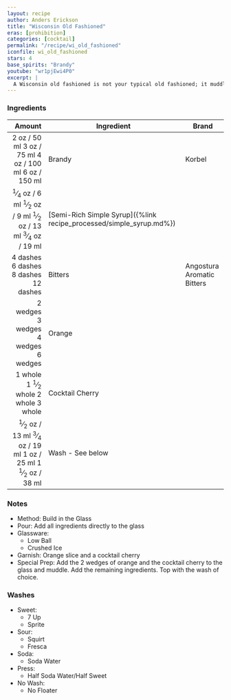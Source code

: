```yaml
---
layout: recipe
author: Anders Erickson
title: "Wisconsin Old Fashioned"
eras: [prohibition]
categories: [cocktail]
permalink: "/recipe/wi_old_fashioned"
iconfile: wi_old_fashioned
stars: 4
base_spirits: "Brandy"
youtube: "wr1pjEwi4P0"
excerpt: |
  A Wisconsin old fashioned is not your typical old fashioned; it muddles sugar, bitters and orange with brandy and finishes with a crisp pour of a sweet or sour soda.
---
```


### Ingredients

|                                                                                                                                                                                                                                                                                             Amount | Ingredient                                                          | Brand                      |
| -------------------------------------------------------------------------------------------------------------------------------------------------------------------------------------------------------------------------------------------------------------------------------------------------: | ------------------------------------------------------------------- | -------------------------- |
|                                                                                                                         <span class="onex active">2 oz / 50 ml</span> <span class="onehalfx">3 oz / 75 ml</span> <span class="twox">4 oz / 100 ml</span> <span class="threex">6 oz / 150 ml</span> | Brandy                                                              | Korbel                     |
| <span class="onex active"> <sup>1</sup>&frasl;<sub>4</sub> oz / 6 ml</span> <span class="onehalfx"> <sup>1</sup>&frasl;<sub>2</sub> oz / 9 ml</span> <span class="twox"> <sup>1</sup>&frasl;<sub>2</sub> oz / 13 ml</span> <span class="threex"> <sup>3</sup>&frasl;<sub>4</sub> oz / 19 ml</span> | [Semi-Rich Simple Syrup]({%link recipe_processed/simple_syrup.md%}) |                            |
|                                                                                                                                          <span class="onex active">4 dashes</span> <span class="onehalfx">6 dashes</span> <span class="twox">8 dashes</span> <span class="threex">12 dashes</span> | Bitters                                                             | Angostura Aromatic Bitters |
|                                                                                                                                       <span class="onex active">2 wedges </span> <span class="onehalfx">3 wedges </span> <span class="twox">4 wedges </span> <span class="threex">6 wedges </span> | Orange                                                              |                            |
|                                                                                                           <span class="onex active">1 whole </span> <span class="onehalfx">1 <sup>1</sup>&frasl;<sub>2</sub> whole </span> <span class="twox">2 whole </span> <span class="threex">3 whole </span> | Cocktail Cherry                                                     |                            |
|                             <span class="onex active"> <sup>1</sup>&frasl;<sub>2</sub> oz / 13 ml</span> <span class="onehalfx"> <sup>3</sup>&frasl;<sub>4</sub> oz / 19 ml</span> <span class="twox">1 oz / 25 ml</span> <span class="threex">1 <sup>1</sup>&frasl;<sub>2</sub> oz / 38 ml</span> | Wash - See below                                                    |                            |

### Notes

- Method: Build in the Glass
- Pour: Add all ingredients directly to the glass
- Glassware:
  - Low Ball
  - Crushed Ice
- Garnish: Orange slice and a cocktail cherry
- Special Prep: Add the 2 wedges of orange and the cocktail cherry to the glass and muddle. Add the remaining ingredients. Top with the wash of choice.

### Washes

- Sweet:
  - 7 Up
  - Sprite
- Sour:
  - Squirt
  - Fresca
- Soda:
  - Soda Water
- Press:
  - Half Soda Water/Half Sweet
- No Wash:
  - No Floater

<script type="application/ld+json">
{
  "@context": "https://schema.org",
  "@type": "Recipe",
  "author": "{{ page.author }}",
  "description": "{{ page.excerpt | strip_html | replace: '"', "'" }}",
  "image": "{%- for ingredient in site.data[page.iconfile].images.ingredient limit: 1 -%}{{ ingredient.url }}{%- endfor -%}",
  "recipeIngredient": [  "2 oz Brandy ",
  " 0.25 oz Semi-Rich Simple Syrup",
  "4 dashes Bitters",
  "2 wedges Orange ",
  " 1 whole Cocktail Cherry",
  "0.5 oz Wash - See below "],
  "name": "{{ page.title }}",
  "recipeInstructions": "  {
    '@type': 'HowToStep',
    'text': '- Method: Build in the Glass
'
  },  {
    '@type': 'HowToStep',
    'text': '- Pour: Add all ingredients directly to the glass
'
  },  {
    '@type': 'HowToStep',
    'text': '- Glassware:
'
  },  {
    '@type': 'HowToStep',
    'text': '  - Low Ball
'
  },  {
    '@type': 'HowToStep',
    'text': '  - Crushed Ice
'
  },  {
    '@type': 'HowToStep',
    'text': '- Garnish: Orange slice and a cocktail cherry
'
  },  {
    '@type': 'HowToStep',
    'text': '- Special Prep: Add the 2 wedges of orange and the cocktail cherry to the glass and muddle. Add the remaining ingredients. Top with the wash of choice.
'
  },  {
    '@type': 'HowToStep',
    'text': '### Washes
'
  },  {
    '@type': 'HowToStep',
    'text': '- Sweet:
'
  },  {
    '@type': 'HowToStep',
    'text': '  - 7 Up
'
  },  {
    '@type': 'HowToStep',
    'text': '  - Sprite
'
  },  {
    '@type': 'HowToStep',
    'text': '- Sour:
'
  },  {
    '@type': 'HowToStep',
    'text': '  - Squirt
'
  },  {
    '@type': 'HowToStep',
    'text': '  - Fresca
'
  },  {
    '@type': 'HowToStep',
    'text': '- Soda:
'
  },  {
    '@type': 'HowToStep',
    'text': '  - Soda Water
'
  },  {
    '@type': 'HowToStep',
    'text': '- Press:
'
  },  {
    '@type': 'HowToStep',
    'text': '  - Half Soda Water/Half Sweet
'
  },  {
    '@type': 'HowToStep',
    'text': '- No Wash:
'
  },  {
    '@type': 'HowToStep',
    'text': '  - No Floater
'
  }",
  "recipeYield": "1 cocktail",
  "recipeCategory": "cocktail"
}
</script>
